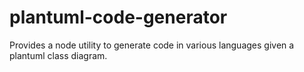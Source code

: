 plantuml-code-generator
=======================

Provides a node utility to generate code in various languages given a plantuml class diagram.
